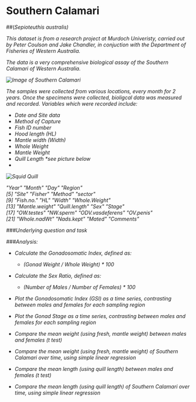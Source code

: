 # Southern Calamari 
##(<i>Sepioteuthis australis<i/>) 

This dataset is from a research project at Murdoch Univeristy, carried out by Peter Coulson and Jake Chandler, in conjuction with the Department of Fisheries of Western Australia.  

The data is a very comprehensive biological assay of the Southern Calamari of Western Australia.  

![Image of Southern Calamari](http://www.redmap.org.au/assets/media/uploads/2012/12/10/3.%20Squid%20(G%20Pecl).jpg)


The samples were collected from various locations, every month for 2 years. Once the specimens were collected, bioligcal data was measured and recorded. Variables which were recorded include:
* Date and Site data
* Method of Capture
* Fish ID number
* Hood length (HL)
* Mantle width (Width)
* Whole Weight
* Mantle Weight
* Quill Length *see picture below
* 

![Squid Quill](http://2.bp.blogspot.com/-jSjCkTvF2Sg/TpzcqQ-wgBI/AAAAAAAAArU/yY5IQ4pbmHc/s1600/Squid+step+four+remove+quill.jpg)

"Year"            "Month"           "Day"             "Region"         
 [5] "Site"            "Fisher"          "Method"          "sector"         
 [9] "Fish.no."        "HL"              "Width"           "Whole.Weight"   
[13] "Mantle.weight"   "Quill.length"    "Sex"             "Stage"          
[17] "OW.testes"       "NW.sperm"        "ODV.vasdeferens" "OV.penis"       
[21] "Whole.nadWt"     "Nads.kept"       "Mated"           "Comments"       


###Underlying question and task

###Analysis:  
* Calculate the Gonadosomatic Index, defined as:   
  * (Gonad Weight / Whole Weight) * 100  

* Calculate the Sex Ratio, defined as:  
  * (Number of Males / Number of Females) * 100  

* Plot the Gonadosomatic Index (GSI) as a time series, contrasting between males and females for each sampling region
* Plot the Gonad Stage as a time series, contrasting between males and females for each sampling region
* Compare the mean weight (using fresh, mantle weight) between males and females (t test)
* Compare the mean weight (using fresh, mantle weight) of Southern Calamari over time, using simple linear regression
* Compare the mean length (using quill length) between males and females (t test)
* Compare the mean length (using quill length) of Southern Calamari over time, using simple linear regression

